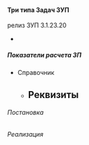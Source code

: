 

#### Три типа Задач ЗУП

релиз ЗУП 3.1.23.20

- 

##### Показатели расчета ЗП

- Справочник
    - Реквизиты
        -   


###### Постановка



###### Реализация